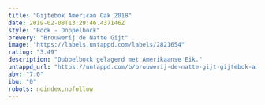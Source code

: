 ```yaml
---
title: "Gijtebok American Oak 2018"
date: 2019-02-08T13:29:46.437146Z
style: "Bock - Doppelbock"
brewery: "Brouwerij de Natte Gijt"
image: "https://labels.untappd.com/labels/2821654"
rating: "3.49"
description: "Dubbelbock gelagerd met Amerikaanse Eik."
untappd_url: "https://untappd.com/b/brouwerij-de-natte-gijt-gijtebok-american-oak-2018/2821654"
abv: "7.0"
ibu: "0"
robots: noindex,nofollow
---
```

